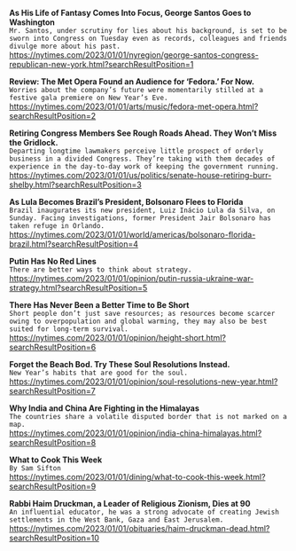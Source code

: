 **As His Life of Fantasy Comes Into Focus, George Santos Goes to Washington**\
`Mr. Santos, under scrutiny for lies about his background, is set to be sworn into Congress on Tuesday even as records, colleagues and friends divulge more about his past.`\
https://nytimes.com/2023/01/01/nyregion/george-santos-congress-republican-new-york.html?searchResultPosition=1

**Review: The Met Opera Found an Audience for ‘Fedora.’ For Now.**\
`Worries about the company’s future were momentarily stilled at a festive gala premiere on New Year’s Eve.`\
https://nytimes.com/2023/01/01/arts/music/fedora-met-opera.html?searchResultPosition=2

**Retiring Congress Members See Rough Roads Ahead. They Won’t Miss the Gridlock.**\
`Departing longtime lawmakers perceive little prospect of orderly business in a divided Congress. They’re taking with them decades of experience in the day-to-day work of keeping the government running.`\
https://nytimes.com/2023/01/01/us/politics/senate-house-retiring-burr-shelby.html?searchResultPosition=3

**As Lula Becomes Brazil’s President, Bolsonaro Flees to Florida**\
`Brazil inaugurates its new president, Luiz Inácio Lula da Silva, on Sunday. Facing investigations, former President Jair Bolsonaro has taken refuge in Orlando.`\
https://nytimes.com/2023/01/01/world/americas/bolsonaro-florida-brazil.html?searchResultPosition=4

**Putin Has No Red Lines**\
`There are better ways to think about strategy.`\
https://nytimes.com/2023/01/01/opinion/putin-russia-ukraine-war-strategy.html?searchResultPosition=5

**There Has Never Been a Better Time to Be Short**\
`Short people don’t just save resources; as resources become scarcer owing to overpopulation and global warming, they may also be best suited for long-term survival.`\
https://nytimes.com/2023/01/01/opinion/height-short.html?searchResultPosition=6

**Forget the Beach Bod. Try These Soul Resolutions Instead.**\
`New Year’s habits that are good for the soul. `\
https://nytimes.com/2023/01/01/opinion/soul-resolutions-new-year.html?searchResultPosition=7

**Why India and China Are Fighting in the Himalayas**\
`The countries share a volatile disputed border that is not marked on a map.`\
https://nytimes.com/2023/01/01/opinion/india-china-himalayas.html?searchResultPosition=8

**What to Cook This Week**\
`By Sam Sifton`\
https://nytimes.com/2023/01/01/dining/what-to-cook-this-week.html?searchResultPosition=9

**Rabbi Haim Druckman, a Leader of Religious Zionism, Dies at 90**\
`An influential educator, he was a strong advocate of creating Jewish settlements in the West Bank, Gaza and East Jerusalem.`\
https://nytimes.com/2023/01/01/obituaries/haim-druckman-dead.html?searchResultPosition=10

